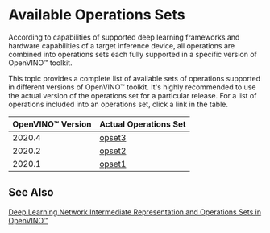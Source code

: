 # Available Operations Sets

According to capabilities of supported deep learning frameworks and hardware capabilities of a target inference device, all operations are combined into operations sets each fully supported in a specific version of OpenVINO™ toolkit. 

This topic provides a complete list of available sets of operations supported in different versions of OpenVINO™ toolkit. It's highly recommended to use the actual version of the operations set for a particular release. For a list of operations included into an operations set, click a link in the table.  

| OpenVINO™ Version | Actual Operations Set            | 
| :---------------- | :------------------------------- | 
| 2020.4            | [opset3](./docs/ops/opset3.md)   | 
| 2020.2            | [opset2](./docs/ops/opset2.md)   | 
| 2020.1            | [opset1](./docs/ops/opset1.md)   | 

## See Also
[Deep Learning Network Intermediate Representation and Operations Sets in OpenVINO™](./docs/MO_DG/IR_and_opsets.md)
